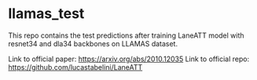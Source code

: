 # llamas_test

This repo contains the test predictions after training LaneATT model with resnet34 and dla34 backbones on LLAMAS dataset.


Link to official paper: https://arxiv.org/abs/2010.12035
Link to official repo: https://github.com/lucastabelini/LaneATT

